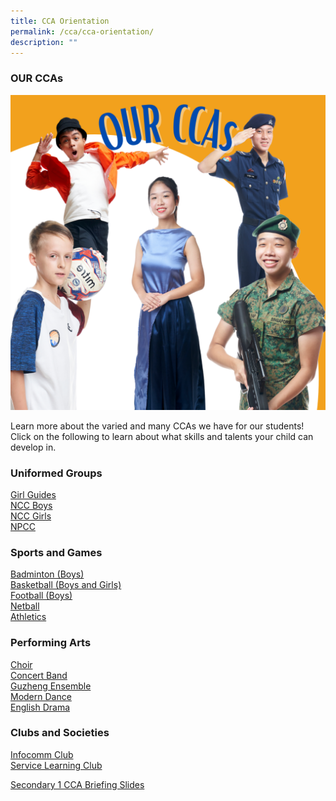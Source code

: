 ```yaml
---
title: CCA Orientation
permalink: /cca/cca-orientation/
description: ""
---
```

### OUR CCAs

![OUR CCAs](/images/OUR%20CCAs.png)

Learn more about the varied and many CCAs we have for our students!
Click on the following to learn about what skills and talents your child can develop in.


### Uniformed Groups

[Girl Guides](/cca/uniformed-groups/girl-guides) <br>
[NCC Boys](/cca/uniformed-groups/national-cadet-corps-ncc-land-boys) <br>
[NCC Girls](/cca/uniformed-groups/national-cadet-corps-ncc-land-girls) <br>
[NPCC](/cca/uniformed-groups/national-police-cadet-corps-npcc-boys)


### Sports and Games

[Badminton (Boys)](/cca/sports/badminton-boys) <br> 
[Basketball (Boys and Girls)](/cca/sports/basketball-boys-n-girls) <br>
[Football (Boys)](/cca/sports/football-boys) <br>
[Netball](/cca/sports/netball) <br>
[Athletics](/cca/sports/athletics)


### Performing Arts

[Choir](/cca/performing-arts/choir) <br>
[Concert Band](/cca/performing-arts/concert-band) <br>
[Guzheng Ensemble](/cca/performing-arts/guzheng-ensemble) <br>
[Modern Dance](/cca/performing-arts/modern-dance) <br>
[English Drama](/cca/performing-arts/english-drama)


### Clubs and Societies

[Infocomm Club](/cca/clubs/infocomm-club) <br>
[Service Learning Club](/cca/clubs/service-learning-club)

[Secondary 1 CCA Briefing Slides](/files/Secondary%201%20CCA%20Briefing%20Slides%202023.pdf)